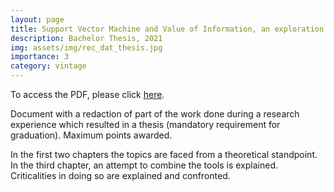 ```yaml
---
layout: page
title: Support Vector Machine and Value of Information, an exploration
description: Bachelor Thesis, 2021
img: assets/img/rec_dat_thesis.jpg
importance: 3
category: vintage
---
```

To access the PDF, please click [here](http://simonegiancola09.github.io/assets/pdf/Support_vector_machine_and_value_of_information_an_exploration.pdf). 

Document with a redaction of part of the work done during a research experience which resulted in a thesis (mandatory requirement for graduation). Maximum points awarded.

In the first two chapters the topics are faced from a theoretical standpoint. In the third chapter, an attempt to combine the tools is explained. Criticalities in doing so are explained and confronted.
